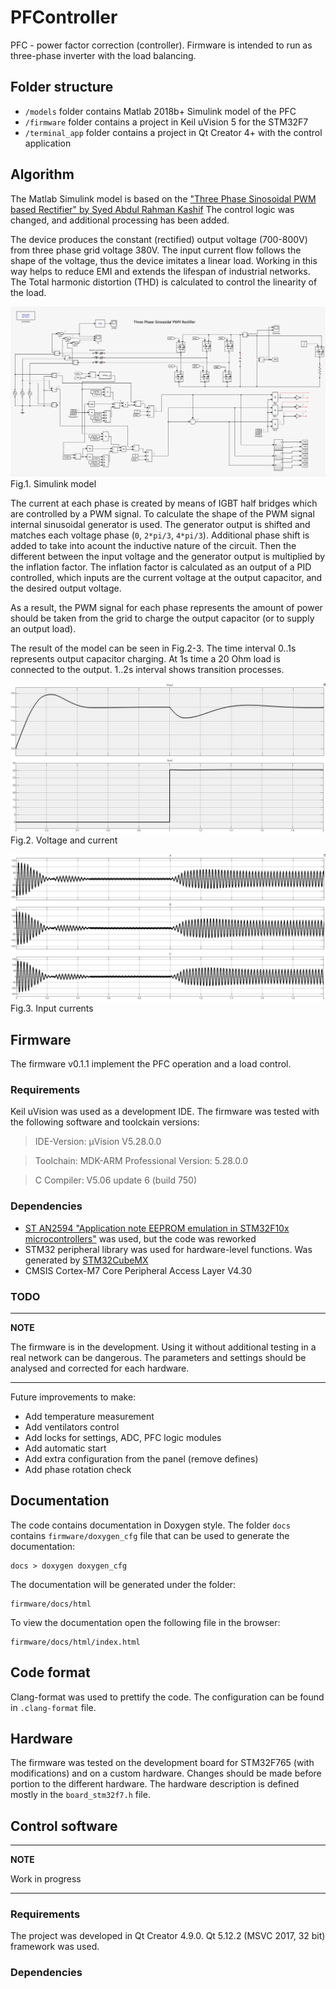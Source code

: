 # PFController
PFC - power factor correction (controller). Firmware is intended to run as three-phase inverter with the load balancing.

## Folder structure

- `/models` folder contains Matlab 2018b+ Simulink model of the PFC
- `/firmware` folder contains a project in Keil uVision 5 for the STM32F7
- `/terminal_app` folder contains a project in Qt Creator 4+ with the control application

## Algorithm

The Matlab Simulink model is based on the ["Three Phase Sinosoidal PWM based Rectifier" by Syed Abdul Rahman Kashif](https://ww2.mathworks.cn/matlabcentral/fileexchange/28536-three-phase-sinosoidal-pwm-based-rectifier)
The control logic was changed, and additional processing has been added.

The device produces the constant (rectified) output voltage (700-800V) from three phase grid voltage 380V. The input current flow follows the shape of the voltage, thus the device imitates a linear load. Working in this way helps to reduce EMI and extends the lifespan of industrial networks.
The Total harmonic distortion (THD) is calculated to control the linearity of the load.

![Simulink model](models/screenshot_model.PNG)
Fig.1. Simulink model

The current at each phase is created by means of IGBT half bridges which are controlled by a PWM signal. To calculate the shape of the PWM signal internal sinusoidal generator is used. The generator output is shifted and matches each voltage phase (`0`, `2*pi/3`, `4*pi/3`). Additional phase shift is added to take into acount the inductive nature of the circuit.
Then the different between the input voltage and the generator output is multiplied by the inflation factor. The inflation factor is calculated as an output of a PID controlled, which inputs are the current voltage at the output capacitor, and the desired output voltage.

As a result, the PWM signal for each phase represents the amount of power should be taken from the grid to charge the output capacitor (or to supply an output load).

The result of the model can be seen in Fig.2-3. The time interval 0..1s represents output capacitor charging. At 1s time a 20 Ohm load is connected to the output. 1..2s interval shows transition processes.

![Voltage and current](models/voltage_current.PNG)
Fig.2. Voltage and current 

![Input currents](models/input_current.PNG)
Fig.3. Input currents

## Firmware

The firmware v0.1.1 implement the PFC operation and a load control.

### Requirements

Keil uVision was used as a development IDE. The firmware was tested with the following software and toolckain versions:

> IDE-Version: µVision V5.28.0.0

> Toolchain: MDK-ARM Professional Version: 5.28.0.0

> C Compiler: V5.06 update 6 (build 750)

### Dependencies

- [ST AN2594 "Application note EEPROM emulation in STM32F10x microcontrollers"](http://www.st.com/web/en/resource/technical/document/application_note/CD00165693.pdf) was used, but the code was reworked
- STM32 peripheral library was used for hardware-level functions. Was generated by [STM32CubeMX](https://www.st.com/en/development-tools/stm32cubemx.html)
- CMSIS Cortex-M7 Core Peripheral Access Layer V4.30

### TODO

---
**NOTE**

The firmware is in the development. Using it without additional testing in a real network can be dangerous. The parameters and settings should be analysed and corrected for each hardware.

---

Future improvements to make:

- Add temperature measurement
- Add ventilators control
- Add locks for settings, ADC, PFC logic modules
- Add automatic start
- Add extra configuration from the panel (remove defines)
- Add phase rotation check

## Documentation

The code contains documentation in Doxygen style. The folder `docs` contains `firmware/doxygen_cfg` file that can be used to generate the documentation: 

```
docs > doxygen doxygen_сfg
```

The documentation will be generated under the folder:

```
firmware/docs/html
```

To view the documentation open the following file in the browser:

```
firmware/docs/html/index.html
```

## Code format

Clang-format was used to prettify the code. The configuration can be found in `.clang-format` file.

## Hardware

The firmware was tested on the development board for STM32F765 (with modifications) and on a custom hardware.
Changes should be made before portion to the different hardware. The hardware description is defined mostly in the `board_stm32f7.h` file.

## Control software
---
**NOTE**

Work in progress

---

### Requirements

The project was developed in Qt Creator 4.9.0.
Qt 5.12.2 (MSVC 2017, 32 bit) framework was used.

### Dependencies



